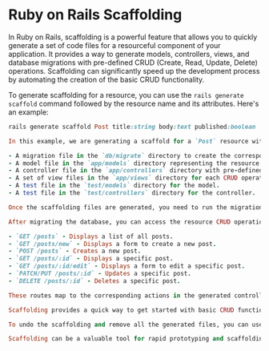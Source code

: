 # Ruby on Rails Scaffolding

In Ruby on Rails, scaffolding is a powerful feature that allows you to quickly generate a set of code files for a resourceful component of your application. It provides a way to generate models, controllers, views, and database migrations with pre-defined CRUD (Create, Read, Update, Delete) operations. Scaffolding can significantly speed up the development process by automating the creation of the basic CRUD functionality.

To generate scaffolding for a resource, you can use the `rails generate scaffold` command followed by the resource name and its attributes. Here's an example:

```ruby
rails generate scaffold Post title:string body:text published:boolean

In this example, we are generating a scaffold for a `Post` resource with three attributes: `title` of type string, `body` of type text, and `published` of type boolean. Running this command will create the following files:

- A migration file in the `db/migrate` directory to create the corresponding database table.
- A model file in the `app/models` directory representing the resource.
- A controller file in the `app/controllers` directory with pre-defined CRUD actions.
- A set of view files in the `app/views` directory for each CRUD operation.
- A test file in the `test/models` directory for the model.
- A test file in the `test/controllers` directory for the controller.

Once the scaffolding files are generated, you need to run the migration to create the database table. Use the `rails db:migrate` command to execute the pending migrations.

After migrating the database, you can access the resource CRUD operations by navigating to the corresponding URL routes. Rails creates these routes automatically based on the resource name. For example, if we generated scaffolding for a `Post` resource, the following routes would be available:

- `GET /posts` - Displays a list of all posts.
- `GET /posts/new` - Displays a form to create a new post.
- `POST /posts` - Creates a new post.
- `GET /posts/:id` - Displays a specific post.
- `GET /posts/:id/edit` - Displays a form to edit a specific post.
- `PATCH/PUT /posts/:id` - Updates a specific post.
- `DELETE /posts/:id` - Deletes a specific post.

These routes map to the corresponding actions in the generated controller. The views provide the user interface for interacting with the resource.

Scaffolding provides a quick way to get started with basic CRUD functionality. However, it's important to note that scaffolding is not a final solution but a starting point. You can customize the generated code according to your application's specific requirements. It's recommended to understand the generated code and make necessary modifications to fit your application's design and logic.

To undo the scaffolding and remove all the generated files, you can use the `rails destroy scaffold` command followed by the resource name. This will remove the associated files and revert the database migration.

Scaffolding can be a valuable tool for rapid prototyping and scaffolding-based development. It allows you to generate a basic structure for your application's components and saves you from writing repetitive boilerplate code. However, it's important to use scaffolding judiciously and understand the generated code to ensure it aligns with your application's architecture and requirements.

